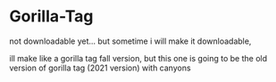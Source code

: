 # Gorilla-Tag
not downloadable yet... but sometime i will make it downloadable,

ill make like a gorilla tag fall version, but this one is going to be the old version of gorilla tag (2021 version) with canyons
